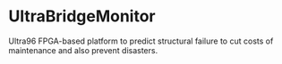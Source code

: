 # UltraBridgeMonitor
Ultra96 FPGA-based platform to predict structural failure to cut costs of maintenance and also prevent disasters.
